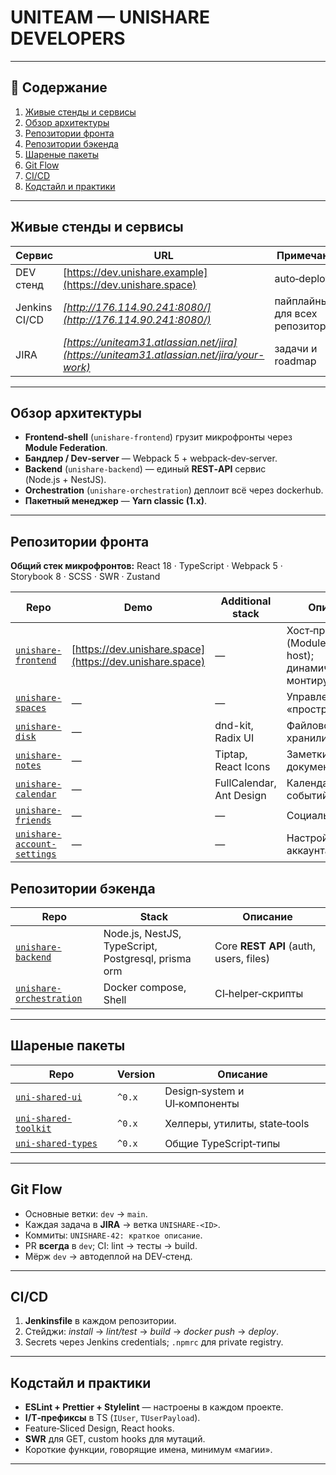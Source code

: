 # UNITEAM — UNISHARE DEVELOPERS

---

## 📜 Содержание

1. [Живые стенды и сервисы](#живые-стенды-и-сервисы)
2. [Обзор архитектуры](#обзор-архитектуры)
3. [Репозитории фронта](#репозитории-фронта)
4. [Репозитории бэкенда](#репозитории-бэкенда)
5. [Шареные пакеты](#шареные-пакеты)
6. [Git Flow](#git-flow)
7. [CI/CD](#cicd)
8. [Кодстайл и практики](#кодстайл-и-практики)

---

## Живые стенды и сервисы

| Сервис        | URL                                                                                      | Примечание                      |
| ------------- | ---------------------------------------------------------------------------------------- | ------------------------------- |
| DEV стенд     | [https://dev.unishare.example](https://dev.unishare.space)                               | auto‑deploy                     |
| Jenkins CI/CD | *[http://176.114.90.241:8080/](http://176.114.90.241:8080/)*                             | пайплайны для всех репозиториев |
| JIRA          | *[https://uniteam31.atlassian.net/jira](https://uniteam31.atlassian.net/jira/your-work)* | задачи и roadmap                |

---

## Обзор архитектуры

- **Frontend‑shell** (`unishare-frontend`) грузит микрофронты через **Module Federation**.
- **Бандлер / Dev‑server** — Webpack 5 + webpack‑dev‑server.
- **Backend** (`unishare-backend`) — единый **REST‑API** сервис (Node.js + NestJS).
- **Orchestration** (`unishare-orchestration`) деплоит всё через dockerhub.
- **Пакетный менеджер** — **Yarn classic (1.x)**.

---

## Репозитории фронта

**Общий стек микрофронтов:** React 18 · TypeScript · Webpack 5 · Storybook 8 · SCSS · SWR · Zustand

| Repo                                                                                  | Demo                                                     | Additional stack         | Описание                                                             |
| ------------------------------------------------------------------------------------- | -------------------------------------------------------- | ------------------------ | -------------------------------------------------------------------- |
| [`unishare-frontend`](https://github.com/uniteam31/unishare-frontend)                 | [https://dev.unishare.space](https://dev.unishare.space) | —                        | Хост‑приложение (Module Federation host); динамически монтирует MFEs |
| [`unishare-spaces`](https://github.com/uniteam31/unishare-spaces)                     | —                                                        | —                        | Управление «пространствами»                                          |
| [`unishare-disk`](https://github.com/uniteam31/unishare-disk)                         | —                                                        | dnd-kit, Radix UI        | Файловое хранилище                                                   |
| [`unishare-notes`](https://github.com/uniteam31/unishare-notes)                       | —                                                        | Tiptap, React Icons      | Заметки и документы                                                  |
| [`unishare-calendar`](https://github.com/uniteam31/unishare-calendar)                 | —                                                        | FullCalendar, Ant Design | Календарь событий                                                    |
| [`unishare-friends`](https://github.com/uniteam31/unishare-friends)                   | —                                                        | —                        | Социальный граф                                                      |
| [`unishare-account-settings`](https://github.com/uniteam31/unishare-account-settings) | —                                                        | —                        | Настройки аккаунта                                                   |

## Репозитории бэкенда

| Repo                                                                            | Stack                                               | Описание                               |
| ------------------------------------------------------------------------------- | --------------------------------------------------- | -------------------------------------- |
| [`unishare-backend`](https://github.com/uniteam31/unishare-backend)             | Node.js, NestJS, TypeScript, Postgresql, prisma orm | Core **REST API** (auth, users, files) |
| [`unishare-orchestration`](https://github.com/uniteam31/unishare-orchestration) | Docker compose, Shell                               | CI‑helper‑скрипты                      |

---

## Шареные пакеты

| Repo                                                                    | Version | Описание                      |
| ----------------------------------------------------------------------- | ------- | ----------------------------- |
| [`uni-shared-ui`](https://github.com/uniteam31/uni-shared-ui)           | `^0.x`  | Design‑system и UI‑компоненты |
| [`uni-shared-toolkit`](https://github.com/uniteam31/uni-shared-toolkit) | `^0.x`  | Хелперы, утилиты, state‑tools |
| [`uni-shared-types`](https://github.com/uniteam31/uni-shared-types)     | `^0.x`  | Общие TypeScript‑типы         |

---

## Git Flow

- Основные ветки: `dev` → `main`.
- Каждая задача в **JIRA** → ветка `UNISHARE-<ID>`.
- Коммиты: `UNISHARE-42: краткое описание`.
- PR **всегда** в `dev`; CI: lint → тесты → build.
- Мёрж `dev` → автодеплой на DEV‑стенд.

---

## CI/CD

1. **Jenkinsfile** в каждом репозитории.
2. Стейджи: *install* → *lint/test* → *build* → *docker push* → *deploy*.
3. Secrets через Jenkins credentials; `.npmrc` для private registry.

---

## Кодстайл и практики

- **ESLint + Prettier + Stylelint** — настроены в каждом проекте.
- **I/T‑префиксы** в TS (`IUser`, `TUserPayload`).
- Feature‑Sliced Design, React hooks.
- **SWR** для GET, custom hooks для мутаций.
- Короткие функции, говорящие имена, минимум «магии».

---

